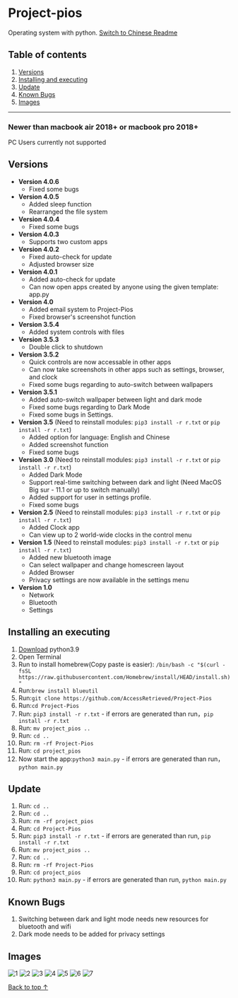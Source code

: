 <a name="top"></a>
# Project-pios
Operating system with python. [Switch to Chinese Readme](https://github.com/AccessRetrieved/project-pios/blob/main/README.md)

## Table of contents
1. [Versions](#version)
2. [Installing and executing](#install)
3. [Update](#update)
4. [Known Bugs](#bugs)
5. [Images](#images)
***

### Newer than macbook air 2018+ or macbook pro 2018+
PC Users currently not supported

<a name="version"></a>
## Versions
- **Version 4.0.6**
   - Fixed some bugs
- **Version 4.0.5**
   - Added sleep function
   - Rearranged the file system
- **Version 4.0.4**
   - Fixed some bugs
- **Version 4.0.3**
   - Supports two custom apps
- **Version 4.0.2**
   - Fixed auto-check for update
   - Adjusted browser size
- **Version 4.0.1**
   - Added auto-check for update
   - Can now open apps created by anyone using the given template: app.py
- **Version 4.0**
   - Added email system to Project-Pios
   - Fixed browser's screenshot function
- **Version 3.5.4**
   - Added system controls with files
- **Version 3.5.3**
   - Double click to shutdown
- **Version 3.5.2**
   - Quick controls are now accessable in other apps
   - Can now take screenshots in other apps such as settings, browser, and clock
   - Fixed some bugs regarding to auto-switch between wallpapers
- **Version 3.5.1**
   - Added auto-switch wallpaper between light and dark mode
   - Fixed some bugs regarding to Dark Mode
   - Fixed some bugs in Settings.
- **Version 3.5** (Need to reinstall modules: `pip3 install -r r.txt` or `pip install -r r.txt`)
   - Added option for language: English and Chinese
   - Added screenshot function
   - Fixed some bugs
- **Version 3.0** (Need to reinstall modules: `pip3 install -r r.txt` or `pip install -r r.txt`)
   - Added Dark Mode
   - Support real-time switching between dark and light (Need MacOS Big sur - 11.1 or up to switch manually)
   - Added support for user in settings profile.
   - Fixed some bugs
- **Version 2.5** (Need to reinstall modules: `pip3 install -r r.txt` or `pip install -r r.txt`)
   - Added Clock app
   - Can view up to 2 world-wide clocks in the control menu
- **Version 1.5** (Need to reinstall modules: `pip3 install -r r.txt` or `pip install -r r.txt`)
   - Added new bluetooth image
   - Can select wallpaper and change homescreen layout
   - Added Browser
   - Privacy settings are now available in the settings menu
- **Version 1.0**
   - Network
   - Bluetooth
   - Settings

<a name="install"></a>
## Installing an executing
1. [Download](https://www.python.org/ftp/python/3.9.1/python-3.9.1-macosx10.9.pkg) python3.9
2. Open Terminal
3. Run to install homebrew(Copy paste is easier): `/bin/bash -c "$(curl -fsSL https://raw.githubusercontent.com/Homebrew/install/HEAD/install.sh)"`
4. Run:`brew install blueutil`
3. Run:`git clone https://github.com/AccessRetrieved/Project-Pios`
4. Run:`cd Project-Pios`
5. Run: `pip3 install -r r.txt` - if errors are generated than run，`pip install -r r.txt`
6. Run: `mv project_pios ..`
7. Run: `cd ..`
8. Run: `rm -rf Project-Pios`
9. Run: `cd project_pios`
10. Now start the app:`python3 main.py` - if errors are generated than run，`python main.py`

<a name="update"></a>
## Update
1. Run: `cd ..`
2. Run: `cd ..`
3. Run: `rm -rf project_pios`
4. Run: `cd Project-Pios`
5. Run: `pip3 install -r r.txt` - if errors are generated than run, `pip install -r r.txt`
6. Run: `mv project_pios ..`
7. Run: `cd ..`
8. Run: `rm -rf Project-Pios`
9. Run: `cd project_pios`
10. Run: `python3 main.py` - if errors are generated than run, `python main.py`

<a name="bugs"></a>
## Known Bugs
1. Switching between dark and light mode needs new resources for bluetooth and wifi
2. Dark mode needs to be added for privacy settings

<a name="images"></a>
## Images
![1](https://i.ibb.co/NLD0sFx/Screen-Shot-2021-01-23-at-1-10-48-PM.png)
![2](https://i.ibb.co/KsKzKpm/Screen-Shot-2021-01-23-at-1-10-52-PM.png)
![3](https://i.ibb.co/gPq0pNW/Screen-Shot-2021-01-23-at-1-10-59-PM.png)
![4](https://i.ibb.co/0XqMJW5/Screen-Shot-2021-01-23-at-1-11-18-PM.png)
![5](https://i.ibb.co/Lp6j161/Screen-Shot-2021-01-23-at-1-11-25-PM.png)
![6](https://i.ibb.co/2N2g648/Screen-Shot-2021-01-23-at-1-11-32-PM.png)
![7](https://i.ibb.co/FqknCvn/Screen-Shot-2021-01-23-at-1-11-36-PM.png)

[Back to top ↑](#top)
